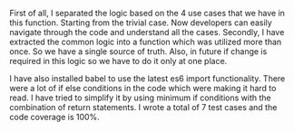 First of all, I separated the logic based on the 4 use cases that we have in this function. Starting from the trivial case. Now developers can easily navigate through the code and understand all the cases. Secondly, I have extracted the common logic into a function which was utilized more than once. So we have a single source of truth. Also, in future if change is required in this logic so we have to do it only at one place.

I have also installed babel to use the latest es6 import functionality. There were a lot of if else conditions in the code which were making it hard to read. I have tried to simplify it by using minimum if conditions with the combination of return statements. I wrote a total of 7 test cases and the code coverage is 100%.
